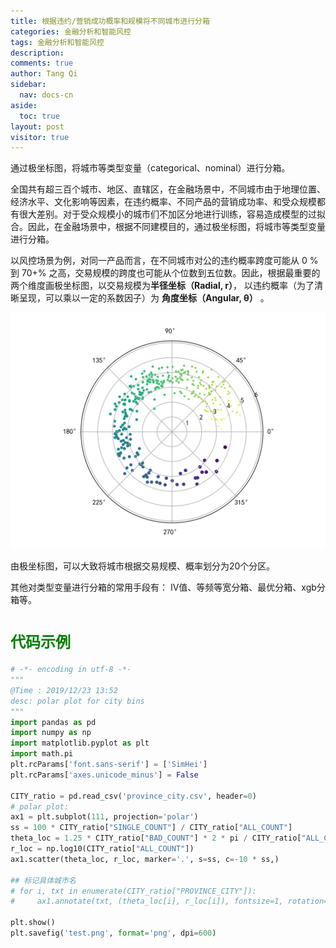 ```yaml
---
title: 根据违约/营销成功概率和规模将不同城市进行分箱
categories: 金融分析和智能风控
tags: 金融分析和智能风控
description: 
comments: true
author: Tang Qi
sidebar:
  nav: docs-cn
aside:
  toc: true
layout: post
visitor: true
---
```



通过极坐标图，将城市等类型变量（categorical、nominal）进行分箱。

<!--more-->

全国共有超三百个城市、地区、直辖区，在金融场景中，不同城市由于地理位置、经济水平、文化影响等因素，在违约概率、不同产品的营销成功率、和受众规模都有很大差别。对于受众规模小的城市们不加区分地进行训练，容易造成模型的过拟合。因此，在金融场景中，根据不同建模目的，通过极坐标图，将城市等类型变量进行分箱。

以风控场景为例，对同一产品而言，在不同城市对公的违约概率跨度可能从 0 % 到 70+% 之高，交易规模的跨度也可能从个位数到五位数。因此，根据最重要的两个维度画极坐标图，以交易规模为**半径坐标（Radial, r）**， 以违约概率（为了清晰呈现，可以乘以一定的系数因子）为 **角度坐标（Angular, θ）** 。

![城市分箱](https://github.com/iqgnat/iqgnat.github.io/raw/master/assets/images/2019-11-20-Bins_of_city_according_to_size_probability/city_bins.png)

由极坐标图，可以大致将城市根据交易规模、概率划分为20个分区。

其他对类型变量进行分箱的常用手段有： IV值、等频等宽分箱、最优分箱、xgb分箱等。

# <font face="黑体" color=green size=5>代码示例</font>

```python
# -*- encoding in utf-8 -*-
"""
@Time : 2019/12/23 13:52
desc: polar plot for city bins
"""
import pandas as pd
import numpy as np
import matplotlib.pyplot as plt
import math.pi
plt.rcParams['font.sans-serif'] = ['SimHei']
plt.rcParams['axes.unicode_minus'] = False

CITY_ratio = pd.read_csv('province_city.csv', header=0)
# polar plot:
ax1 = plt.subplot(111, projection='polar')
ss = 100 * CITY_ratio["SINGLE_COUNT"] / CITY_ratio["ALL_COUNT"]
theta_loc = 1.25 * CITY_ratio["BAD_COUNT"] * 2 * pi / CITY_ratio["ALL_COUNT"]
r_loc = np.log10(CITY_ratio["ALL_COUNT"])
ax1.scatter(theta_loc, r_loc, marker='.', s=ss, c=-10 * ss,)

## 标记具体城市名
# for i, txt in enumerate(CITY_ratio["PROVINCE_CITY"]):
#     ax1.annotate(txt, (theta_loc[i], r_loc[i]), fontsize=1, rotation=-20)

plt.show()
plt.savefig('test.png', format='png', dpi=600)
```

